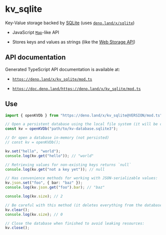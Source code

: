 # kv_sqlite

Key-Value storage backed by [SQLite](https://sqlite.org/) (uses
[`deno.land/x/sqlite`](https://deno.land/x/sqlite))

- JavaScript
  [`Map`](https://developer.mozilla.org/en-US/docs/Web/JavaScript/Reference/Global_Objects/Map)-like
  API

- Stores keys and values as strings (like the
  [Web Storage API](https://developer.mozilla.org/en-US/docs/Web/API/Web_Storage_API))

## API documentation

Generated TypeScript API documentation is available at:

- [`https://deno.land/x/kv_sqlite/mod.ts`](https://deno.land/x/kv_sqlite/mod.ts)

- [`https://doc.deno.land/https://deno.land/x/kv_sqlite/mod.ts`](https://doc.deno.land/https://deno.land/x/kv_sqlite/mod.ts)

## Use

```ts
import { openKVDb } from "https://deno.land/x/kv_sqlite@VERSION/mod.ts";

// Open a persistent database using the local file system (it will be created if necessary):
const kv = openKVDb("path/to/kv-database.sqlite3");

// Or open a database in-memory (not persisted)
// const kv = openKVDb();

kv.set("hello", "world");
console.log(kv.get("hello")); // "world"

// Retrieving values for non-existing keys returns `null`
console.log(kv.get("not a key yet")); // null

// Has convenience methods for working with JSON-serializable values:
kv.json.set("foo", { bar: "baz" });
console.log(kv.json.get("foo").bar); // "baz"

console.log(kv.size); // 2

// Be careful with this method (it deletes everything from the database!)
kv.clear();
console.log(kv.size); // 0

// Close the database when finished to avoid leaking resources:
kv.close();
```
